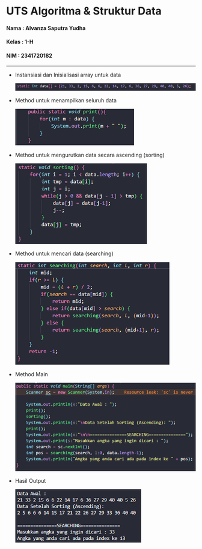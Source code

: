 # UTS Algoritma & Struktur Data
#### Nama : Alvanza Saputra Yudha
#### Kelas : 1-H
#### NIM : 2341720182

<hr>

- Instansiasi dan Inisialisasi array untuk data

    <img src="lampiran/array.PNG">

- Method untuk menampilkan seluruh data

    <img src="lampiran/print.PNG">

- Method untuk mengurutkan data secara ascending (sorting)

    <img src="lampiran/sorting.PNG">

- Method untuk mencari data (searching)

    <img src="lampiran/searching.PNG">

- Method Main

    <img src="lampiran/main.PNG">

- Hasil Output

    <img src="lampiran/output.PNG">

